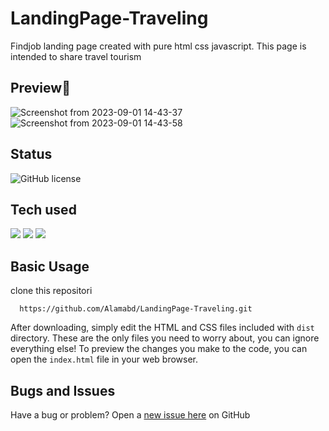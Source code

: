 # LandingPage-Traveling
Findjob landing page created with pure html css javascript. This page is intended to share travel tourism

## Preview📸
![Screenshot from 2023-09-01 14-43-37](https://github.com/Alamabd/LandingPage-Traveling/assets/115331322/8f739fcf-e2aa-4dec-8b96-ee990b519df3)
![Screenshot from 2023-09-01 14-43-58](https://github.com/Alamabd/LandingPage-Traveling/assets/115331322/7e72646f-b7e5-4f67-81d1-ca5bb0b6739b)

## Status
![GitHub license](https://img.shields.io/badge/license-MIT-blue.svg)

## Tech used
![](https://img.shields.io/badge/HTML5-E34F26?style=for-the-badge&logo=html5&logoColor=white)
![](https://img.shields.io/badge/CSS3-1572B6?style=for-the-badge&logo=css3&logoColor=white)
![](https://img.shields.io/badge/JavaScript-323330?style=for-the-badge&logo=javascript&logoColor=F7DF1E)

## Basic Usage
clone this repositori
``` 
  https://github.com/Alamabd/LandingPage-Traveling.git
```
After downloading, simply edit the HTML and CSS files included with `dist` directory. These are the only files you need to worry about, you can ignore everything else! To preview the changes you make to the code, you can open the `index.html` file in your web browser.

## Bugs and Issues
Have a bug or problem? Open a [new issue here](https://github.com/Alamabd/LandingPage-Findjob/issues) on GitHub
